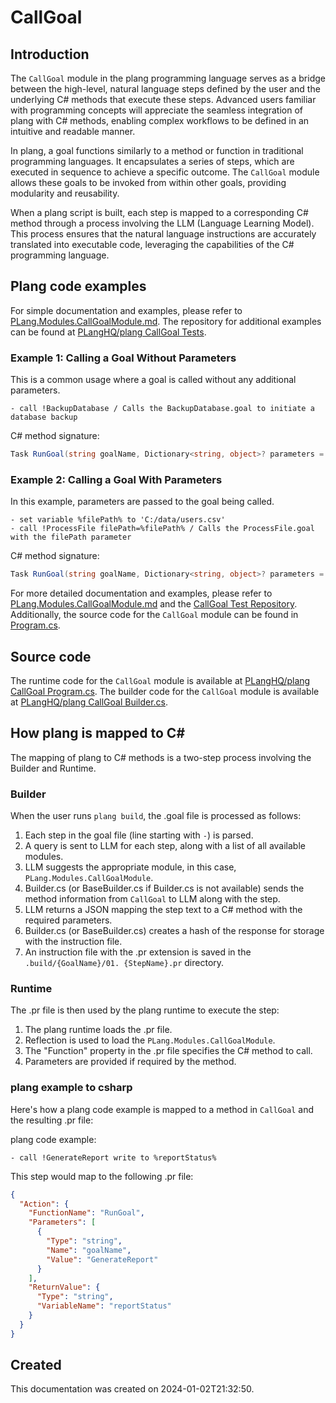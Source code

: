 # CallGoal

## Introduction
The `CallGoal` module in the plang programming language serves as a bridge between the high-level, natural language steps defined by the user and the underlying C# methods that execute these steps. Advanced users familiar with programming concepts will appreciate the seamless integration of plang with C# methods, enabling complex workflows to be defined in an intuitive and readable manner.

In plang, a goal functions similarly to a method or function in traditional programming languages. It encapsulates a series of steps, which are executed in sequence to achieve a specific outcome. The `CallGoal` module allows these goals to be invoked from within other goals, providing modularity and reusability.

When a plang script is built, each step is mapped to a corresponding C# method through a process involving the LLM (Language Learning Model). This process ensures that the natural language instructions are accurately translated into executable code, leveraging the capabilities of the C# programming language.

## Plang code examples
For simple documentation and examples, please refer to [PLang.Modules.CallGoalModule.md](./PLang.Modules.CallGoalModule.md). The repository for additional examples can be found at [PLangHQ/plang CallGoal Tests](https://github.com/PLangHQ/plang/tree/main/Tests/CallGoal).

### Example 1: Calling a Goal Without Parameters
This is a common usage where a goal is called without any additional parameters.
```plang
- call !BackupDatabase / Calls the BackupDatabase.goal to initiate a database backup
```
C# method signature:
```csharp
Task RunGoal(string goalName, Dictionary<string, object>? parameters = null, bool waitForExecution = true, int delayWhenNotWaitingInMilliseconds = 0)
```

### Example 2: Calling a Goal With Parameters
In this example, parameters are passed to the goal being called.
```plang
- set variable %filePath% to 'C:/data/users.csv'
- call !ProcessFile filePath=%filePath% / Calls the ProcessFile.goal with the filePath parameter
```
C# method signature:
```csharp
Task RunGoal(string goalName, Dictionary<string, object>? parameters = null, bool waitForExecution = true, int delayWhenNotWaitingInMilliseconds = 0)
```

For more detailed documentation and examples, please refer to [PLang.Modules.CallGoalModule.md](./PLang.Modules.CallGoalModule.md) and the [CallGoal Test Repository](https://github.com/PLangHQ/plang/tree/main/Tests/CallGoal). Additionally, the source code for the `CallGoal` module can be found in [Program.cs](https://github.com/PLangHQ/plang/tree/main/PLang/Modules/PLang.Modules.CallGoalModule/Program.cs).

## Source code
The runtime code for the `CallGoal` module is available at [PLangHQ/plang CallGoal Program.cs](https://github.com/PLangHQ/plang/tree/main/PLang/Modules/PLang.Modules.CallGoalModule/Program.cs).
The builder code for the `CallGoal` module is available at [PLangHQ/plang CallGoal Builder.cs](https://github.com/PLangHQ/plang/tree/main/PLang/Modules/PLang.Modules.CallGoalModule/Builder.cs).

## How plang is mapped to C#
The mapping of plang to C# methods is a two-step process involving the Builder and Runtime.

### Builder
When the user runs `plang build`, the .goal file is processed as follows:
1. Each step in the goal file (line starting with `-`) is parsed.
2. A query is sent to LLM for each step, along with a list of all available modules.
3. LLM suggests the appropriate module, in this case, `PLang.Modules.CallGoalModule`.
4. Builder.cs (or BaseBuilder.cs if Builder.cs is not available) sends the method information from `CallGoal` to LLM along with the step.
5. LLM returns a JSON mapping the step text to a C# method with the required parameters.
6. Builder.cs (or BaseBuilder.cs) creates a hash of the response for storage with the instruction file.
7. An instruction file with the .pr extension is saved in the `.build/{GoalName}/01. {StepName}.pr` directory.

### Runtime
The .pr file is then used by the plang runtime to execute the step:
1. The plang runtime loads the .pr file.
2. Reflection is used to load the `PLang.Modules.CallGoalModule`.
3. The "Function" property in the .pr file specifies the C# method to call.
4. Parameters are provided if required by the method.

### plang example to csharp
Here's how a plang code example is mapped to a method in `CallGoal` and the resulting .pr file:

plang code example:
```plang
- call !GenerateReport write to %reportStatus%
```

This step would map to the following .pr file:
```json
{
  "Action": {
    "FunctionName": "RunGoal",
    "Parameters": [
      {
        "Type": "string",
        "Name": "goalName",
        "Value": "GenerateReport"
      }
    ],
    "ReturnValue": {
      "Type": "string",
      "VariableName": "reportStatus"
    }
  }
}
```

## Created
This documentation was created on 2024-01-02T21:32:50.